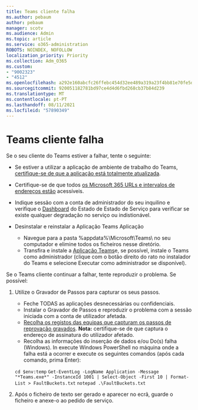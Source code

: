 ```yaml
---
title: Teams cliente falha
ms.author: pebaum
author: pebaum
manager: scotv
ms.audience: Admin
ms.topic: article
ms.service: o365-administration
ROBOTS: NOINDEX, NOFOLLOW
localization_priority: Priority
ms.collection: Adm_O365
ms.custom:
- "9002323"
- "4512"
ms.openlocfilehash: a292e160abcfc26ffebc454d32ee489a319a23f4bb81e70fe5dbe72bfd0b8b81
ms.sourcegitcommit: 920051182781bd97ce4d4d6fbd268cb37b84d239
ms.translationtype: MT
ms.contentlocale: pt-PT
ms.lasthandoff: 08/11/2021
ms.locfileid: "57890349"
---
```

# <a name="teams-client-crashing"></a>Teams cliente falha

Se o seu cliente do Teams estiver a falhar, tente o seguinte:

- Se estiver a utilizar a aplicação de ambiente de trabalho do Teams, [certifique-se de que a aplicação está totalmente atualizada](https://support.office.com/article/Update-Microsoft-Teams-535a8e4b-45f0-4f6c-8b3d-91bca7a51db1).

- Certifique-se de que todos [os Microsoft 365 URLs e intervalos de endereços estão](https://docs.microsoft.com/microsoftteams/connectivity-issues) acessíveis.

- Indique sessão com a conta de administrador do seu inquilino e verifique o [Dashboard](https://docs.microsoft.com/office365/enterprise/view-service-health) do Estado de Estado de Serviço para verificar se existe qualquer degradação no serviço ou indistionável.

- Desinstalar e reinstalar a Aplicação Teams Aplicação
    - Navegue para a pasta %appdata%\Microsoft\Teams\ no seu computador e elimine todos os ficheiros nesse diretório.
    - Transfira e instale a [Aplicação Teams](https://www.microsoft.com/microsoft-teams/download-app)e, se possível, instale o Teams como administrador  (clique com o botão direito do rato no instalador do Teams e selecione Executar como administrador se disponível).

Se o Teams cliente continuar a falhar, tente reproduzir o problema. Se possível:

1. Utilize o Gravador de Passos para capturar os seus passos.
    - Feche TODAS as aplicações desnecessárias ou confidenciais.
    - Instalar o Gravador de Passos e reproduzir o problema com a sessão iniciada com a conta de utilizador afetada.
    - [Recolha os registos das equipas que capturam os passos de reprovação gravados](https://docs.microsoft.com/microsoftteams/log-files). **Nota:** certifique-se de que captura o endereço de assinatura do utilizador afetado.
    - Recolha as informações do inserção de dados e/ou Do(s) falha (Windows). In execute Windows PowerShell no máquina onde a falha está a ocorrer e execute os seguintes comandos (após cada comando, prima Enter):

    `cd $env:temp` `Get-EventLog -LogName Application -Message "*Teams.exe*" -InstanceId 1001 | Select-Object -First 10 | Format-List > FaultBuckets.txt`
    `notepad .\FaultBuckets.txt`
    
2. Após o ficheiro de texto ser gerado e aparecer no ecrã, guarde o ficheiro e anexe-o ao pedido de serviço. 
